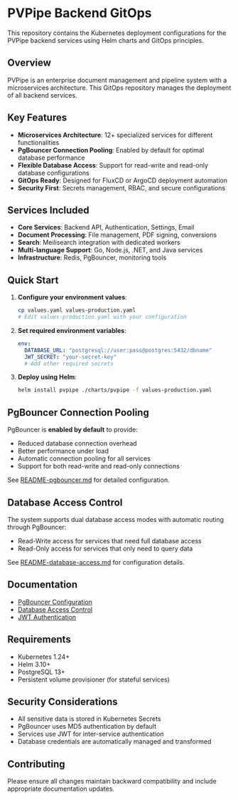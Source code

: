 # PVPipe Backend GitOps

This repository contains the Kubernetes deployment configurations for the PVPipe backend services using Helm charts and GitOps principles.

## Overview

PVPipe is an enterprise document management and pipeline system with a microservices architecture. This GitOps repository manages the deployment of all backend services.

## Key Features

- **Microservices Architecture**: 12+ specialized services for different functionalities
- **PgBouncer Connection Pooling**: Enabled by default for optimal database performance
- **Flexible Database Access**: Support for read-write and read-only database configurations
- **GitOps Ready**: Designed for FluxCD or ArgoCD deployment automation
- **Security First**: Secrets management, RBAC, and secure configurations

## Services Included

- **Core Services**: Backend API, Authentication, Settings, Email
- **Document Processing**: File management, PDF signing, conversions
- **Search**: Meilisearch integration with dedicated workers
- **Multi-language Support**: Go, Node.js, .NET, and Java services
- **Infrastructure**: Redis, PgBouncer, monitoring tools

## Quick Start

1. **Configure your environment values**:
   ```bash
   cp values.yaml values-production.yaml
   # Edit values-production.yaml with your configuration
   ```

2. **Set required environment variables**:
   ```yaml
   env:
     DATABASE_URL: "postgresql://user:pass@postgres:5432/dbname"
     JWT_SECRET: "your-secret-key"
     # Add other required secrets
   ```

3. **Deploy using Helm**:
   ```bash
   helm install pvpipe ./charts/pvpipe -f values-production.yaml
   ```

## PgBouncer Connection Pooling

PgBouncer is **enabled by default** to provide:
- Reduced database connection overhead
- Better performance under load
- Automatic connection pooling for all services
- Support for both read-write and read-only connections

See [README-pgbouncer.md](charts/pvpipe/README-pgbouncer.md) for detailed configuration.

## Database Access Control

The system supports dual database access modes with automatic routing through PgBouncer:
- Read-Write access for services that need full database access
- Read-Only access for services that only need to query data

See [README-database-access.md](charts/pvpipe/README-database-access.md) for configuration details.

## Documentation

- [PgBouncer Configuration](charts/pvpipe/README-pgbouncer.md)
- [Database Access Control](charts/pvpipe/README-database-access.md)
- [JWT Authentication](charts/pvpipe/README-jwt-authentication.md)

## Requirements

- Kubernetes 1.24+
- Helm 3.10+
- PostgreSQL 13+
- Persistent volume provisioner (for stateful services)

## Security Considerations

- All sensitive data is stored in Kubernetes Secrets
- PgBouncer uses MD5 authentication by default
- Services use JWT for inter-service authentication
- Database credentials are automatically managed and transformed

## Contributing

Please ensure all changes maintain backward compatibility and include appropriate documentation updates.